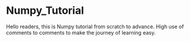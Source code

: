 # Numpy_Tutorial
Hello readers, this is Numpy tutorial from scratch to advance.  High use of comments to comments to make the journey of learning easy.
